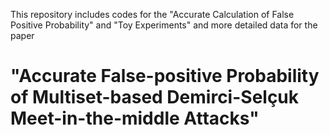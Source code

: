 This repository includes codes for the "Accurate Calculation of False Positive Probability" and "Toy Experiments" and more detailed data for the paper

# "Accurate False-positive Probability of Multiset-based Demirci-Selçuk Meet-in-the-middle Attacks"
